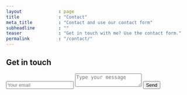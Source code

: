 ```yaml
---
layout              : page
title               : "Contact"
meta_title          : "Contact and use our contact form"
subheadline         : ""
teaser              : "Get in touch with me? Use the contact form."
permalink           : "/contact/"
---
```



<div id="contact">
        <h2>Get in touch</h2>
        <div id="contact-form">
                <form action="https://formspree.io/mqkoeaqb" method="POST">
                <input type="hidden" name="_subject" value="Contact request from personal website" />
                <input type="email" name="_replyto" placeholder="Your email" required>
                <textarea name="message" placeholder="Type your message" required></textarea>
                <button type="submit">Send</button>
            </form>
        </div>
    </div>